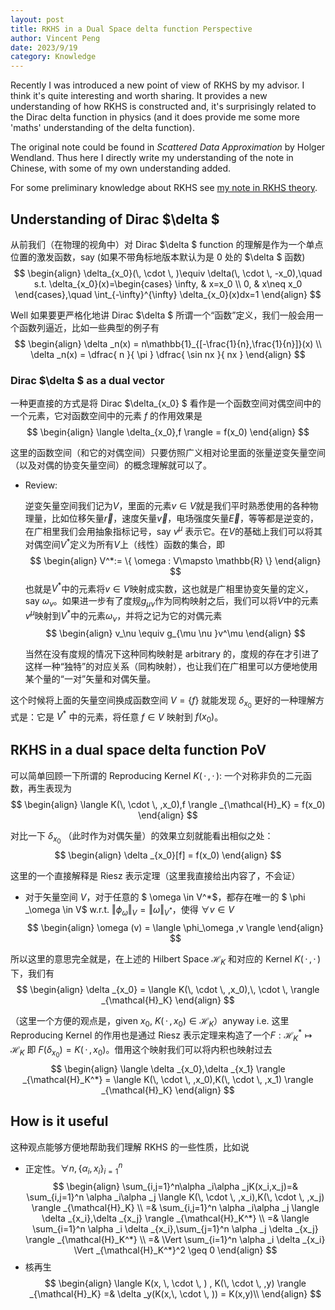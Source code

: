 ```yaml
---
layout: post
title: RKHS in a Dual Space delta function Perspective
author: Vincent Peng
date: 2023/9/19
category: Knowledge
---
```


Recently I was introduced a new point of view of RKHS by my advisor. I think it's quite interesting and worth sharing. It provides a new understanding of how RKHS is constructed and, it's surprisingly related to the Dirac delta function in physics (and it does provide me some more 'maths' understanding of the delta function).

The original note could be found in *Scattered Data Approximation* by Holger Wendland. Thus here I directly write my understanding of the note in Chinese, with some of my own understanding added. 

For some preliminary knowledge about RKHS see [my note in RKHS theory]({{site.baseurl}}/texts/RKHS/).

## Understanding of Dirac $\delta $

从前我们（在物理的视角中）对 Dirac $\delta $ function 的理解是作为一个单点位置的激发函数，say (如果不带角标地版本默认为是 0 处的 $\delta $ 函数)
$$
\begin{align}
    \delta_{x_0}(\, \cdot \, )\equiv \delta(\, \cdot \, -x_0),\quad s.t. \delta_{x_0}(x)=\begin{cases} \infty, & x=x_0 \\ 0, & x\neq x_0 \end{cases},\quad \int_{-\infty}^{\infty} \delta_{x_0}(x)dx=1
\end{align}
$$ 

Well 如果要更严格化地讲 Dirac $\delta $ 所谓一个“函数”定义，我们一般会用一个函数列逼近，比如一些典型的例子有
$$
\begin{align}
    \delta _n(x) = n\mathbb{1}_{[-\frac{1}{n},\frac{1}{n}]}(x) \\
    \delta _n(x) = \dfrac{ n }{ \pi } \dfrac{ \sin nx }{ nx } 
\end{align}
$$ 

### Dirac $\delta $ as a dual vector

一种更直接的方式是将 Dirac $\delta_{x_0} $ 看作是一个函数空间对偶空间中的一个元素，它对函数空间中的元素 $f$ 的作用效果是
$$
\begin{align}
    \langle \delta_{x_0},f \rangle = f(x_0)
\end{align}
$$ 

这里的函数空间（和它的对偶空间）只要仿照广义相对论里面的张量逆变矢量空间（以及对偶的协变矢量空间）的概念理解就可以了。

-   Review:

    逆变矢量空间我们记为$V$，里面的元素$v\in V$就是我们平时熟悉使用的各种物理量，比如位移矢量$\vec{r}$，速度矢量$\vec{v}$，电场强度矢量$\vec{E}$，等等都是逆变的，在广相里我们会用抽象指标记号，say $v^\mu$ 表示它。在$V$的基础上我们可以将其对偶空间$V^*$定义为所有$V$上（线性）函数的集合，即
    $$
    \begin{align}
        V^*:= \{ \omega : V\mapsto \mathbb{R} \}
    \end{align}
    $$ 
    也就是$V^*$中的元素将$v\in V$映射成实数，这也就是广相里协变矢量的定义，say $\omega_\nu$。如果进一步有了度规$g_{\mu \nu }$作为同构映射之后，我们可以将$V$中的元素$v^\mu$映射到$V^*$中的元素$\omega_\nu$，并将之记为它的对偶元素
    $$
    \begin{align}
        v_\nu \equiv  g_{\mu \nu }v^\mu
    \end{align}
    $$ 

    当然在没有度规的情况下这种同构映射是 arbitrary 的，度规的存在才引进了这样一种“独特”的对应关系（同构映射），也让我们在广相里可以方便地使用某个量的“一对”矢量和对偶矢量。

这个时候将上面的矢量空间换成函数空间 $V=\{f\}$ 就能发现 $\delta _{x_0}$ 更好的一种理解方式是：它是 $V^*$ 中的元素，将任意 $f\in V$ 映射到 $f(x_0)$。

## RKHS in a dual space delta function PoV

可以简单回顾一下所谓的 Reproducing Kernel $K(\, \cdot \, ,\, \cdot \, )$: 一个对称非负的二元函数，再生表现为
$$
\begin{align}
    \langle K(\, \cdot \, ,x_0),f \rangle _{\mathcal{H}_K} = f(x_0) 
\end{align}
$$ 

对比一下 $\delta _{x_0}$ （此时作为对偶矢量）的效果立刻就能看出相似之处：
$$
\begin{align}
    \delta _{x_0}[f]  = f(x_0)
\end{align}
$$ 

这里的一个直接解释是 Riesz 表示定理（这里我直接给出内容了，不会证）

-   对于矢量空间 $V$，对于任意的 $ \omega \in V^*$，都存在唯一的 $ \phi _\omega \in V$ w.r.t. $\Vert \phi_\omega \Vert_{V} = \Vert \omega \Vert_{V^*}$，使得 $\forall v\in V$
    $$
    \begin{align}
        \omega (v) = \langle \phi_\omega ,v \rangle
    \end{align}
    $$

所以这里的意思完全就是，在上述的 Hilbert Space $\mathcal{H}_K$ 和对应的 Kernel $K(\, \cdot \, ,\, \cdot \, )$ 下，我们有
$$
\begin{align}
    \delta _{x_0} = \langle K(\, \cdot \, ,x_0),\, \cdot \, \rangle _{\mathcal{H}_K}
\end{align}
$$ 

（这里一个方便的观点是，given $x_0$, $K(\, \cdot \, ,x_0) \in \mathcal{H}_K$）anyway i.e. 这里 Reproducing Kernel 的作用也是通过 Riesz 表示定理来构造了一个$F: \mathcal{H}_K^*\mapsto \mathcal{H}_K$ 即 $F(\delta _{x_0}) = K(\, \cdot \, ,x_0)$。借用这个映射我们可以将内积也映射过去
$$
\begin{align}
    \langle \delta _{x_0},\delta _{x_1} \rangle _{\mathcal{H}_K^*} = \langle K(\, \cdot \, ,x_0),K(\, \cdot \, ,x_1) \rangle _{\mathcal{H}_K}
\end{align}
$$ 

## How is it useful 

这种观点能够方便地帮助我们理解 RKHS 的一些性质，比如说

-   正定性。$\forall n, \{\alpha_i,x_i \}_{i=1}^n$
    $$
    \begin{align}
        \sum_{i,j=1}^n\alpha _i\alpha _jK(x_i,x_j)=& \sum_{i,j=1}^n \alpha _i\alpha _j \langle K(\, \cdot \, ,x_i),K(\, \cdot \, ,x_j) \rangle _{\mathcal{H}_K} \\
        =& \sum_{i,j=1}^n \alpha _i\alpha _j \langle \delta _{x_i},\delta _{x_j} \rangle _{\mathcal{H}_K^*} \\
        =& \langle \sum_{i=1}^n \alpha _i \delta _{x_i},\sum_{j=1}^n \alpha _j \delta _{x_j} \rangle _{\mathcal{H}_K^*} \\
        =& \Vert \sum_{i=1}^n \alpha _i \delta _{x_i} \Vert _{\mathcal{H}_K^*}^2 \geq 0
    \end{align}
    $$ 
-   核再生
    $$
    \begin{align}
        \langle K(x, \, \cdot \, ) , K(\, \cdot \, ,y) \rangle _{\mathcal{H}_K} =& \delta _y(K(x,\, \cdot \, )) = K(x,y)\\
    \end{align}
    $$ 
